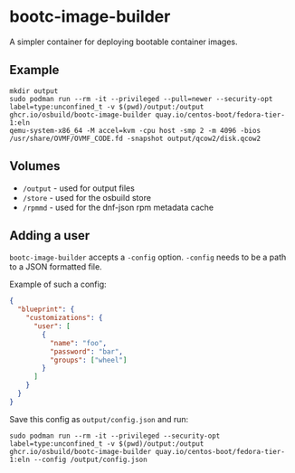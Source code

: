 # bootc-image-builder

A simpler container for deploying bootable container images.

## Example

```
mkdir output
sudo podman run --rm -it --privileged --pull=newer --security-opt label=type:unconfined_t -v $(pwd)/output:/output ghcr.io/osbuild/bootc-image-builder quay.io/centos-boot/fedora-tier-1:eln
qemu-system-x86_64 -M accel=kvm -cpu host -smp 2 -m 4096 -bios /usr/share/OVMF/OVMF_CODE.fd -snapshot output/qcow2/disk.qcow2
```

## Volumes
- `/output` - used for output files
- `/store` - used for the osbuild store
- `/rpmmd` - used for the dnf-json rpm metadata cache

## Adding a user
`bootc-image-builder` accepts a `-config` option. `-config` needs to be a path to a JSON formatted file.

Example of such a config:

```json
{
  "blueprint": {
    "customizations": {
      "user": [
        {
          "name": "foo",
          "password": "bar",
          "groups": ["wheel"]
        }
      ]
    }
  }
}
```

Save this config as `output/config.json` and run:

```
sudo podman run --rm -it --privileged --security-opt label=type:unconfined_t -v $(pwd)/output:/output ghcr.io/osbuild/bootc-image-builder quay.io/centos-boot/fedora-tier-1:eln --config /output/config.json
```
